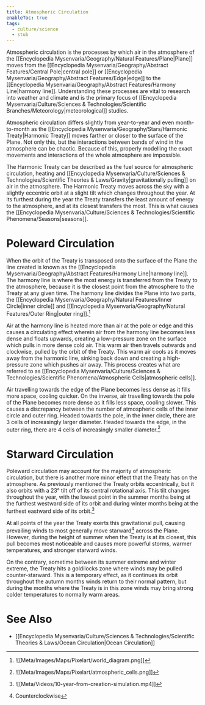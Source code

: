 ```yaml
---
title: Atmospheric Circulation
enableToc: true
tags:
  - culture/science
  - stub
---
```


Atmospheric circulation is the processes by which air in the atmosphere of the [[Encyclopedia Mysenvaria/Geography/Natural Features/Plane|Plane]] moves from the [[Encyclopedia Mysenvaria/Geography/Abstract Features/Central Pole|central pole]] or [[Encyclopedia Mysenvaria/Geography/Abstract Features/Edge|edge]] to the [[Encyclopedia Mysenvaria/Geography/Abstract Features/Harmony Line|harmony line]]. Understanding these processes are vital to research into weather and climate and is the primary focus of [[Encyclopedia Mysenvaria/Culture/Sciences & Technologies/Scientific Branches/Meteorology|meteorological]] studies.

Atmospheric circulation differs slightly from year-to-year and even month-to-month as the [[Encyclopedia Mysenvaria/Geography/Stars/Harmonic Treaty|Harmonic Treaty]] moves farther or closer to the surface of the Plane. Not only this, but the interactions between bands of wind in the atmosphere can be chaotic. Because of this, properly modelling the exact movements and interactions of the whole atmosphere are impossible.

The Harmonic Treaty can be described as the fuel source for atmospheric circulation, heating and [[Encyclopedia Mysenvaria/Culture/Sciences & Technologies/Scientific Theories & Laws/Gravity|gravitationally pulling]] on air in the atmosphere. The Harmonic Treaty moves across the sky with a slightly eccentric orbit at a slight tilt which changes throughout the year. At its furthest during the year the Treaty transfers the least amount of energy to the atmosphere, and at its closest transfers the most. This is what causes the [[Encyclopedia Mysenvaria/Culture/Sciences & Technologies/Scientific Phenomena/Seasons|seasons]].
# Poleward Circulation
When the orbit of the Treaty is transposed onto the surface of the Plane the line created is known as the [[Encyclopedia Mysenvaria/Geography/Abstract Features/Harmony Line|harmony line]]. The harmony line is where the most energy is transferred from the Treaty to the atmosphere, because it is the closest point from the atmosphere to the Treaty at any given time. The harmony line divides the Plane into two parts, the [[Encyclopedia Mysenvaria/Geography/Natural Features/Inner Circle|inner circle]] and [[Encyclopedia Mysenvaria/Geography/Natural Features/Outer Ring|outer ring]].[^figure1]

Air at the harmony line is heated more than air at the pole or edge and this causes a circulating effect wherein air from the harmony line becomes less dense and floats upwards, creating a low-pressure zone on the surface which pulls in more dense cold air. This warm air then travels outwards and clockwise, pulled by the orbit of the Treaty. This warm air cools as it moves away from the harmonic line, sinking back down and creating a high-pressure zone which pushes air away. This process creates what are referred to as [[Encyclopedia Mysenvaria/Culture/Sciences & Technologies/Scientific Phenomena/Atmospheric Cells|atmospheric cells]].

Air travelling towards the edge of the Plane becomes less dense as it fills more space, cooling quicker. On the inverse, air travelling towards the pole of the Plane becomes more dense as it fills less space, cooling slower. This causes a discrepancy between the number of atmospheric cells of the inner circle and outer ring. Headed towards the pole, in the inner circle, there are 3 cells of increasingly larger diameter. Headed towards the edge, in the outer ring, there are 4 cells of increasingly smaller diameter.[^figure2]
# Starward Circulation
Poleward circulation may account for the majority of atmospheric circulation, but there is another more minor effect that the Treaty has on the atmosphere. As previously mentioned the Treaty orbits eccentrically, but it also orbits with a 23° tilt off of its central rotational axis. This tilt changes throughout the year, with the lowest point in the summer months being at the furthest westward side of its orbit and during winter months being at the furthest eastward side of its orbit.[^figure3]

At all points of the year the Treaty exerts this gravitational pull, causing prevailing winds to most generally move starward[^clockwise] across the Plane. However, during the height of summer when the Treaty is at its closest, this pull becomes most noticeable and causes more powerful storms, warmer temperatures, and stronger starward winds. 

On the contrary, sometime between its summer extreme and winter extreme, the Treaty hits a goldilocks zone where winds may be pulled counter-starward. This is a temporary effect, as it continues its orbit throughout the autumn months winds return to their normal pattern, but during the months where the Treaty is in this zone winds may bring strong colder temperatures to normally warm areas.
# See Also
- [[Encyclopedia Mysenvaria/Culture/Sciences & Technologies/Scientific Theories & Laws/Ocean Circulation|Ocean Circulation]]

[^figure1]: ![[Meta/Images/Maps/Pixelart/world_diagram.png]]
[^figure2]: ![[Meta/Images/Maps/Pixelart/atmospheric_cells.png]]
[^clockwise]: Counterclockwise
[^figure3]: ![[Meta/Videos/10-year-from-creation-simulation.mp4]]